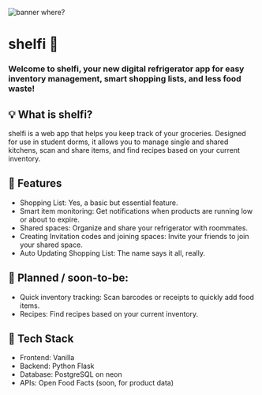 ![banner where?](https://github.com/czett/shelfi/blob/static/img/banner.png)

# shelfi 🥕
### Welcome to shelfi, your new digital refrigerator app for easy inventory management, smart shopping lists, and less food waste!

## 💡 What is shelfi?
shelfi is a web app that helps you keep track of your groceries. Designed for use in student dorms, it allows you to manage single and shared kitchens, scan and share items, and find recipes based on your current inventory.

## 🚀 Features
- Shopping List: Yes, a basic but essential feature.
- Smart item monitoring: Get notifications when products are running low or about to expire.
- Shared spaces: Organize and share your refrigerator with roommates.
- Creating Invitation codes and joining spaces: Invite your friends to join your shared space.
- Auto Updating Shopping List: The name says it all, really.

## 🚧 Planned / soon-to-be:
- Quick inventory tracking: Scan barcodes or receipts to quickly add food items.
- Recipes: Find recipes based on your current inventory.

## 📝 Tech Stack
- Frontend: Vanilla
- Backend: Python Flask
- Database: PostgreSQL on neon
- APIs: Open Food Facts (soon, for product data)
